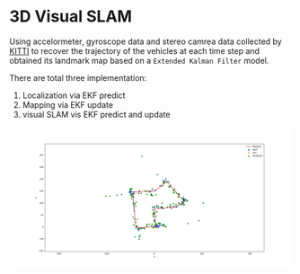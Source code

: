 # 3D Visual SLAM

Using accelormeter, gyroscope data and stereo camrea data collected by [KITTI](http://www.cvlibs.net/datasets/kitti/) to recover the trajectory of the vehicles at each time step and obtained its landmark map based on a `Extended Kalman Filter` model.<br>


There are total three implementation: <br>
1. Localization via EKF predict<br>
2. Mapping via EKF update<br>
3. visual SLAM vis EKF predict and update

![](/3D_visual_SLAM/Results/mapping_27.png)

